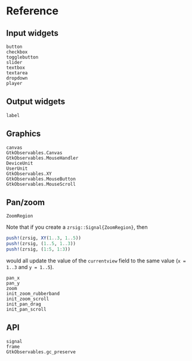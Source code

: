 # Reference

## Input widgets

```@docs
button
checkbox
togglebutton
slider
textbox
textarea
dropdown
player
```

## Output widgets

```@docs
label
```

## Graphics

```@docs
canvas
GtkObservables.Canvas
GtkObservables.MouseHandler
DeviceUnit
UserUnit
GtkObservables.XY
GtkObservables.MouseButton
GtkObservables.MouseScroll
```

## Pan/zoom

```@docs
ZoomRegion
```

Note that if you create a `zrsig::Signal{ZoomRegion}`, then
```julia
push!(zrsig, XY(1..3, 1..5))
push!(zrsig, (1..5, 1..3))
push!(zrsig, (1:5, 1:3))
```
would all update the value of the `currentview` field to the same
value (`x = 1..3` and `y = 1..5`).


```@docs
pan_x
pan_y
zoom
init_zoom_rubberband
init_zoom_scroll
init_pan_drag
init_pan_scroll
```

## API
```@docs
signal
frame
GtkObservables.gc_preserve
```
